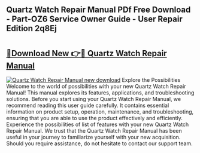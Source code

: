 ## Quartz Watch Repair Manual PDf Free Download - Part-OZ6 Service Owner Guide - User Repair Edition 2q8Ej

# <h2><a href="http://cf1487.oget.top/?id=Quartz+Watch+Repair+Manual">🔗Download New 👉🔴 Quartz Watch Repair Manual</a></h2>

[![Quartz Watch Repair Manual new download](https://i.imgur.com/5g1atiW.png)](http://cf1487.oget.top/?id=Quartz+Watch+Repair+Manual)
Explore the Possibilities Welcome to the world of possibilities with your new Quartz Watch Repair Manual! This manual explores its features, applications, and troubleshooting solutions. Before you start using your Quartz Watch Repair Manual, we recommend reading this user guide carefully. It contains essential information on product setup, operation, maintenance, and troubleshooting, ensuring that you are able to use the product effectively and efficiently. Experience the possibilities of list of features with your new Quartz Watch Repair Manual. We trust that the Quartz Watch Repair Manual has been useful in your journey to familiarize yourself with your new acquisition. Should you require assistance, do not hesitate to contact our support team.
